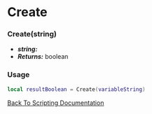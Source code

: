 # Create

### Create(string)
- ***string:*** 
- ***Returns:*** boolean

### Usage

```Lua
local resultBoolean = Create(variableString)
```


[Back To Scripting Documentation](../README.md)
